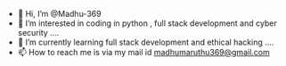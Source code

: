 - 👋 Hi, I’m @Madhu-369
- 👀 I’m interested in coding in python , full stack development and cyber security ....
- 🌱 I’m currently learning full stack development and ethical hacking .... 
- 📫 How to reach me is via my mail id madhumaruthu369@gmail.com
<!---💞️ I’m looking to collaborate on ... --->

<!---
Madhu-369/Madhu-369 is a ✨ special ✨ repository because its `README.md` (this file) appears on your GitHub profile.
You can click the Preview link to take a look at your changes.
--->
